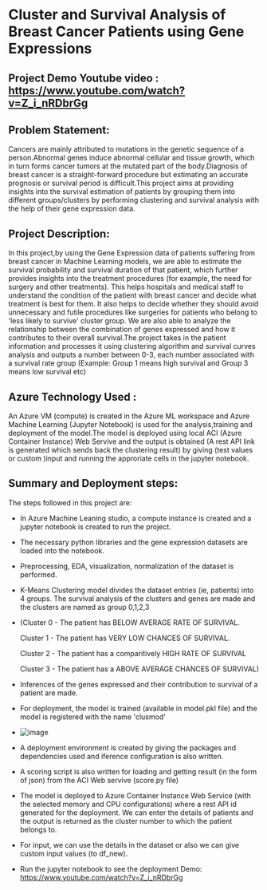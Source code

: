 # Cluster and Survival Analysis of Breast Cancer Patients using Gene Expressions 

## Project Demo Youtube video : https://www.youtube.com/watch?v=Z_i_nRDbrGg

## Problem Statement:

Cancers are mainly attributed to mutations in the genetic sequence of a person.Abnormal genes induce abnormal cellular and tissue growth, which in turn forms cancer tumors at the mutated part of the body.Diagnosis of breast cancer is a straight-forward procedure but estimating an accurate prognosis or survival period is difficult.This project aims at providing insights into the survival estimation of patients by grouping them into different groups/clusters by performing clustering and survival analysis with the help of their gene expression data.

## Project Description:

In this project,by using the Gene Expression data of patients suffering from breast cancer in Machine Learning models, we are able to estimate the survival probability and survival duration of that patient, which further provides insights into the treatment procedures (for example, the need for surgery and other treatments). This helps hospitals and medical staff to understand the condition of the patient with breast cancer and decide what treatment is best for them. It also helps to decide whether they should avoid  unnecessary and futile procedures like surgeries for patients who belong to 'less likely to survive' cluster group. We are also able to analyze the relationship between the combination of genes expressed and how it contributes to their overall survival.The project takes in the patient information and processes it using clustering algorithm and survival curves analysis and outputs a number between 0-3, each number associated with a survival rate group (Example: Group 1 means high survival and Group 3 means low survival etc)


## Azure Technology Used :

An Azure VM (compute) is created in the Azure ML workspace and Azure Machine Learning (Jupyter Notebook) is used for the analysis,training and deployment of the model.The model is deployed using local ACI (Azure Container Instance) Web Servive and the output is obtained (A rest API link is generated which sends back the clustering result) by giving (test values or custom )input and running the approriate cells in the jupyter notebook.

## Summary and Deployment steps:
The steps followed in this project are:
* In Azure Machine Leaning studio, a compute instance is created and a jupyter notebook is created to run the project. 
* The necessary python libraries  and the gene expression datasets are loaded into the notebook.
* Preprocessing, EDA, visualization, normalization of the dataset is performed.
* K-Means Clustering model divides the dataset entries (ie, patients) into 4 groups. The survival analysis of the clusters and genes are made and the clusters are named as group 0,1,2,3 
* (Cluster 0 - The patient has BELOW AVERAGE RATE OF SURVIVAL.

   Cluster 1 - The patient has VERY LOW CHANCES OF SURVIVAL.

   Cluster 2 - The patient has a comparitively HIGH RATE OF SURVIVAL

   Cluster 3 - The patient has a ABOVE AVERAGE CHANCES OF SURVIVAL)
* Inferences of the genes expressed and their contribution to survival of a patient are made.
* For deployment, the model is trained (available in model.pkl file) and the model is registered with the name 'clusmod'

* ![image](https://user-images.githubusercontent.com/89789765/155899257-e1e0a428-b162-4ef1-8523-0d1f87e7c1ec.png)
* A deployment environment is created by giving the packages and dependencies used and iference configuration is also written.
* A scoring script is also written for loading and getting result (in the form of json) from the ACI Web servive (score.py file)

* The model is deployed to Azure Container Instance Web Service (with the selected memory and CPU configurations) where a rest API id generated for the deployment. We can enter the details of patients and the output is returned as the cluster number to which the patient belongs to.
* For input, we can use the details in the dataset or also we can give custom input values (to df_new).
* Run the jupyter notebook to see the deployment Demo: https://www.youtube.com/watch?v=Z_i_nRDbrGg
